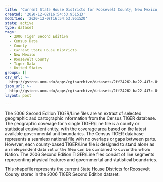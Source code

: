 ```yaml
---
title: 'Current State House Districts for Roosevelt County, New Mexico, 2006se TIGER'
created: '2020-12-02T16:54:53.951513'
modified: '2020-12-02T16:54:53.951520'
state: active
type: dataset
tags:
  - 2006 Tiger Second Edition
  - Census Data
  - County
  - Current State House Districts
  - New Mexico
  - Roosevelt County
  - Tiger Data
  - United States
groups: []
csv_url: >-
  http://gstore.unm.edu/apps/rgisarchive/datasets/2ff24262-ba22-437c-8fab-3aad0f7a1585/tgr2006se_roos_sldlcu.derived.csv
json_url: >-
  http://gstore.unm.edu/apps/rgisarchive/datasets/2ff24262-ba22-437c-8fab-3aad0f7a1585/tgr2006se_roos_sldlcu.derived.json
layout: post

---
```

The 2006 Second Edition TIGER/Line files are an extract of selected geographic and cartographic information from the Census TIGER database.  The geographic coverage for a single TIGER/Line file is a county or statistical equivalent entity, with the coverage area based on the latest available governmental unit boundaries. The Census TIGER database represents a seamless national file with no overlaps or gaps between parts.  However, each county-based TIGER/Line file is designed to stand alone as an independent data set or the files can be combined to cover the whole Nation.  The 2006 Second Edition  TIGER/Line files consist of line segments representing physical features and governmental and statistical boundaries.  

This shapefile represents the current State House Districts for Roosevelt County stored in the 2006 TIGER Second Edition dataset.
